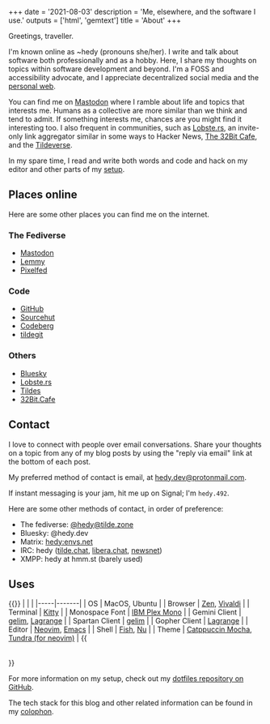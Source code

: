 +++
date = '2021-08-03'
description = 'Me, elsewhere, and the software I use.'
outputs = ['html', 'gemtext']
title = 'About'
+++

Greetings, traveller.

I'm known online as ~hedy (pronouns she/her). I write and talk about software
both professionally and as a hobby. Here, I share my thoughts on topics within
software development and beyond. I'm a FOSS and accessibility advocate, and I
appreciate decentralized social media and the [personal
web](https://indieweb.org/).

You can find me on [Mastodon](https://tilde.zone/@hedy) where I ramble about
life and topics that interests me. Humans as a collective are more similar than
we think and tend to admit. If something interests me, chances are you might
find it interesting too. I also frequent in communities, such as
[Lobste.rs](https://lobste.rs), an invite-only link aggregator similar in some
ways to Hacker News, [The 32Bit Cafe](https://32bit.cafe/), and the
[Tildeverse](https://tildeverse.org).

In my spare time, I read and write both words and code and hack on my editor
and other parts of my [setup](#uses).

## Places online

Here are some other places you can find me on the internet.

### The Fediverse

* [Mastodon](https://tilde.zone/@hedy)
* [Lemmy](https://lemmy.sdf.org/u/hedy)
* [Pixelfed](https://pixel.32bit.cafe/hedy)

### Code

* [GitHub](https://github.com/hedyhli)
* [Sourcehut](https://sr.ht/~hedy)
* [Codeberg](https://codeberg.org/hedy)
* [tildegit](https://tildegit.org/hedy)

### Others

* [Bluesky](https://bsky.app/profile/hedy.dev)
* [Lobste.rs](https://lobste.rs/~hedy)
* [Tildes](https://tildes.net/user/hedy)
* [32Bit.Cafe](https://discourse.32bit.cafe/u/hedy)

## Contact

I love to connect with people over email conversations. Share your thoughts on a
topic from any of my blog posts by using the "reply via email" link at the
bottom of each post.

My preferred method of contact is email, at
[hedy.dev@protonmail.com](mailto:hedy.dev@protonmail.com).

If instant messaging is your jam, hit me up on Signal; I'm `hedy.492`.

Here are some other methods of contact, in order of preference:
* The fediverse: [@hedy@tilde.zone](https://tilde.zone/@hedy)
* Bluesky: @hedy.dev
* Matrix: [hedy:envs.net](matrix:u/hedy:envs.net)
* IRC: hedy ([tilde.chat](https://tilde.chat),
  [libera.chat](https://libera.chat), [newsnet](https://newsnet.net))
* XMPP: hedy at hmm.st (barely used)


## Uses

{{<table no-header>}}
| | |
|-----|-------|
| OS  | MacOS, Ubuntu |
| Browser | [Zen](https://zen-browser.app), [Vivaldi](https://vivaldi.com/) |
| Terminal | [Kitty](https://sw.kovidgoyal.net/kitty/) |
| Monospace Font | [IBM Plex Mono](https://github.com/IBM/type) |
| Gemini Client | [gelim](https://github.com/hedyhli/gelim), [Lagrange](https://gmi.skyjake.fi/lagrange/) |
| Spartan Client | [gelim](https://github.com/hedyhli/gelim) |
| Gopher Client | [Lagrange](https://gmi.skyjake.fi/lagrange/) |
| Editor | [Neovim](https://neovim.io/), [Emacs](https://www.gnu.org/software/emacs/) |
| Shell | [Fish](https://fishshell.com/), [Nu](https://www.nushell.sh/) |
| Theme | [Catppuccin Mocha](https://catppuccin.com/), [Tundra (for neovim)](https://github.com/sam4llis/nvim-tundra) |
{{</table>}}

For more information on my setup, check out my [dotfiles repository on
GitHub](https://github.com/hedyhli/dotfiles).

The tech stack for this blog and other related information can be found in my
[colophon](/meta/).
